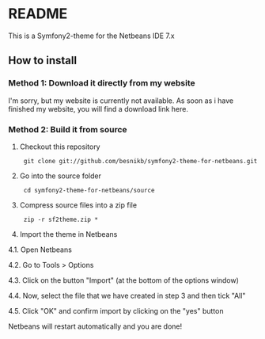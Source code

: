 README
======

This is a Symfony2-theme for the Netbeans IDE 7.x


How to install
--------------


### Method 1: Download it directly from my website


I'm sorry, but my website is currently not available. As soon as i have finished my website, you will find a download link here.


### Method 2: Build it from source



1. Checkout this repository

        git clone git://github.com/besnikb/symfony2-theme-for-netbeans.git


2. Go into the source folder

        cd symfony2-theme-for-netbeans/source


3. Compress source files into a zip file
  
        zip -r sf2theme.zip *


4. Import the theme in Netbeans

4.1. Open Netbeans

4.2. Go to Tools > Options

4.3. Click on the button "Import" (at the bottom of the options window)

4.4. Now, select the file that we have created in step 3 and then tick "All"

4.5. Click "OK" and confirm import by clicking on the "yes" button


Netbeans will restart automatically and you are done!
